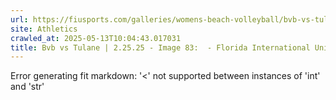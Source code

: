 ```yaml
---
url: https://fiusports.com/galleries/womens-beach-volleyball/bvb-vs-tulane-2-25-25/image-83/355/62636
site: Athletics
crawled_at: 2025-05-13T10:04:43.017031
title: Bvb vs Tulane | 2.25.25 - Image 83:  - Florida International University
---
```


Error generating fit markdown: '<' not supported between instances of 'int' and 'str'